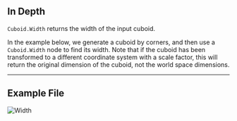 ## In Depth
`Cuboid.Width` returns the width of the input cuboid.

In the example below, we generate a cuboid by corners, and then use a `Cuboid.Width` node to find its width. Note that if the cuboid has been transformed to a different coordinate system with a scale factor, this will return the original dimension of the cuboid, not the world space dimensions.

___
## Example File

![Width](./Autodesk.DesignScript.Geometry.Cuboid.Width_img.jpg)

